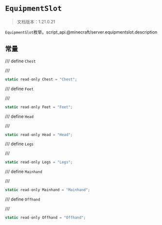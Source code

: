 # `EquipmentSlot`

> 文档版本：1.21.0.21

`EquipmentSlot`枚举。script_api.@minecraft/server.equipmentslot.description

## 常量

/// define
`Chest`


///

```js
static read-only Chest = "Chest";
```


/// define
`Feet`


///

```js
static read-only Feet = "Feet";
```


/// define
`Head`


///

```js
static read-only Head = "Head";
```


/// define
`Legs`


///

```js
static read-only Legs = "Legs";
```


/// define
`Mainhand`


///

```js
static read-only Mainhand = "Mainhand";
```


/// define
`Offhand`


///

```js
static read-only Offhand = "Offhand";
```

